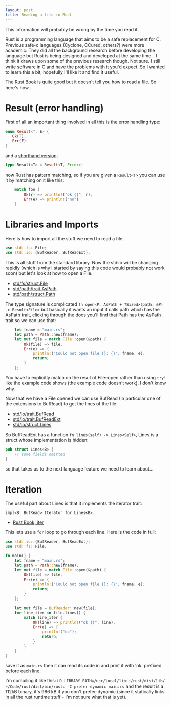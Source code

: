 ```yaml
---
layout: post
title: Reading a file in Rust
---
```


This information will probably be wrong by the time you read it.

Rust is a programming language that aims to be a safe replacement for C. Previous safe-c languages (Cyclone, CCured, others?) were more academic: They did all the background research before developing the language but Rust is being designed and developed at the same time - I think it draws upon some of the previous research though. Not sure. I still write software in C and have the problems with it you'd expect. So I wanted to learn this a bit, hopefully I'll like it and find it useful.

The [Rust Book](https://doc.rust-lang.org/book/) is quite good but it doesn't tell you how to read a file. So here's how..

# Result (error handling)

First of all an important thing involved in all this is the error handling type:

```rust
enum Result<T, E> {
   Ok(T),
   Err(E)
}
```

and a [shorthand version](https://doc.rust-lang.org/std/io/type.Result.html):

```rust
type Result<T> = Result<T, Error>;
```

now Rust has pattern matching, so if you are given a `Result<T>` you can use it by matching on it like this:

```rust
    match foo {
        Ok(r) => println!("ok {}", r),
        Err(e) => println!("no")
    }
```

# Libraries and Imports

Here is how to import all the stuff we need to read a file:

```rust
use std::fs::File;
use std::io::{BufReader, BufReadExt};
```

This is all stuff from the standard library. Now the stdlib will be changing rapidly (which is why I started by saying this code would probably not work soon) but let's look at how to open a File.

* [std/fs/struct.File](https://doc.rust-lang.org/std/fs/struct.File.html)
* [std/path/trait.AsPath](https://doc.rust-lang.org/std/path/trait.AsPath.html)
* [std/path/struct.Path](https://doc.rust-lang.org/std/path/struct.Path.html)

The type signature is complicated `fn open<P: AsPath + ?Sized>(path: &P) -> Result<File>` but basically it wants an input it calls path which has the AsPath trait, clicking through the docs you'll find that Path has the AsPath trait so we can use that:

```rust
    let fname = "main.rs";
    let path = Path::new(fname);
    let mut file = match File::open(&path) {
        Ok(file) => file,
        Err(e) => {
            println!("Could not open file {}: {}", fname, e);
            return;
        }
    };
```

You have to explicitly match on the resut of File::open rather than using `try!` like the example code shows (the example code doesn't work), I don't know why.

Now that we have a File opened we can use BufRead (In particular one of the extensions to BufRead) to get the lines of the file:

* [std/io/trait.BufRead](https://doc.rust-lang.org/std/io/trait.BufRead.html)
* [std/io/trait.BufReadExt](https://doc.rust-lang.org/std/io/trait.BufReadExt.html)
* [std/io/struct.Lines](https://doc.rust-lang.org/std/io/struct.Lines.html)

So BufReadExt has a function `fn lines(self) -> Lines<Self>`, Lines is a struct whose implementation is hidden:

```rust
pub struct Lines<B> {
    // some fields omitted
}
```

so that takes us to the next language feature we need to learn about...

# Iteration

The useful part about Lines is that it implements the iterator trait:

`impl<B: BufRead> Iterator for Lines<B>`

* [Rust Book, iter](https://doc.rust-lang.org/std/iter/)

This lets use a `for` loop to go through each line. Here is the code in full:

```rust
use std::io::{BufReader, BufReadExt};
use std::fs::File;

fn main() {
    let fname = "main.rs";
    let path = Path::new(fname);
    let mut file = match File::open(&path) {
        Ok(file) => file,
        Err(e) => {
            println!("Could not open file {}: {}", fname, e);
            return;
        }
    };
    
    let mut file = BufReader::new(file);
    for line_iter in file.lines() {
        match line_iter {
            Ok(line) => println!("ok {}", line),
            Err(e) => {
                println!("no");
                return;
            }
        }
    }
}
```

save it as `main.rs` then it can read its code in and print it with 'ok' prefixed before each line.

I'm compiling it like this: `LD_LIBRARY_PATH=/usr/local/lib:~/rust/dist/lib/ ~/Code/rust/dist/bin/rustc -C prefer-dynamic main.rs` and the result is a 112kB binary, it's 966 kB if you don't prefer-dynamic (since it statically links in all the rust runtime stuff - I'm not sure what that is yet).

